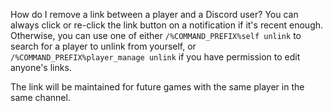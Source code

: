 How do I remove a link between a player and a Discord user?
You can always click or re-click the link button on a notification if it's recent enough. Otherwise, you can use one of either `/%COMMAND_PREFIX%self unlink` to search for a player to unlink from yourself, or `/%COMMAND_PREFIX%player_manage unlink` if you have permission to edit anyone's links.

The link will be maintained for future games with the same player in the same channel.